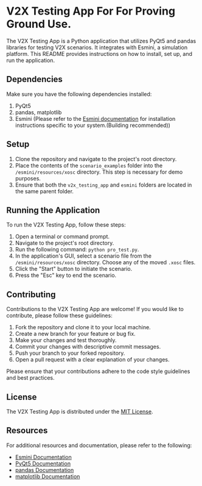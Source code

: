 # V2X Testing App For For Proving Ground Use.

The V2X Testing App is a Python application that utilizes PyQt5 and pandas libraries for testing V2X scenarios. It integrates with Esmini, a simulation platform. This README provides instructions on how to install, set up, and run the application.

## Dependencies

Make sure you have the following dependencies installed:

1. PyQt5
2. pandas, matplotlib
3. Esmini (Please refer to the [Esmini documentation](https://esmini.github.io) for installation instructions specific to your system.(Building recommended))

## Setup

1. Clone the repository and navigate to the project's root directory.
2. Place the contents of the `scenario_examples` folder into the `/esmini/resources/xosc` directory. This step is necessary for demo purposes.
3. Ensure that both the `v2x_testing_app` and `esmini` folders are located in the same parent folder.

## Running the Application

To run the V2X Testing App, follow these steps:

1. Open a terminal or command prompt.
2. Navigate to the project's root directory.
3. Run the following command: `python pro_test.py`.
4. In the application's GUI, select a scenario file from the `/esmini/resources/xosc` directory. Choose any of the moved `.xosc` files.
5. Click the "Start" button to initiate the scenario.
6. Press the "Esc" key to end the scenario.

## Contributing

Contributions to the V2X Testing App are welcome! If you would like to contribute, please follow these guidelines:

1. Fork the repository and clone it to your local machine.
2. Create a new branch for your feature or bug fix.
3. Make your changes and test thoroughly.
4. Commit your changes with descriptive commit messages.
5. Push your branch to your forked repository.
6. Open a pull request with a clear explanation of your changes.

Please ensure that your contributions adhere to the code style guidelines and best practices.

## License

The V2X Testing App is distributed under the [MIT License](LICENSE).

## Resources

For additional resources and documentation, please refer to the following:

- [Esmini Documentation](https://esmini.github.io)
- [PyQt5 Documentation](https://www.riverbankcomputing.com/static/Docs/PyQt5/)
- [pandas Documentation](https://pandas.pydata.org/docs/) 
- [matplotlib Documentation](https://matplotlib.org/)

